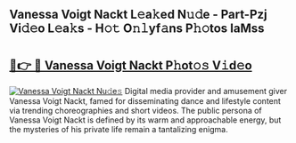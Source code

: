 ## Vanessa Voigt Nackt L𝚎a𝚔ed N𝚞𝚍e - Part-Pzj Vi𝚍𝚎o L𝚎a𝚔s - H𝚘𝚝 O𝚗𝚕yf𝚊ns P𝚑𝚘tos IaMss

# <h2><a href="http://kf6tmxy.oniu.top/?m=Vanessa+Voigt+Nackt">🔗👉 🔴 Vanessa Voigt Nackt P𝚑ot𝚘𝚜 V𝚒d𝚎o</a></h2>

[![Vanessa Voigt Nackt Nu𝚍e𝚜](https://i.imgur.com/0qMVB7G.gif)](http://kf6tmxy.oniu.top/?m=Vanessa+Voigt+Nackt)
Digital media provider and amusement giver Vanessa Voigt Nackt, famed for disseminating dance and lifestyle content via trending choreographies and short videos. The public persona of Vanessa Voigt Nackt is defined by its warm and approachable energy, but the mysteries of his private life remain a tantalizing enigma.  
